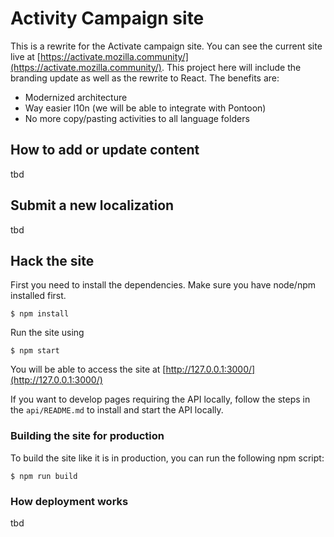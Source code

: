 # Activity Campaign site

This is a rewrite for the Activate campaign site. You can see the current site live at [https://activate.mozilla.community/](https://activate.mozilla.community/). This project here will include the branding update as well as the rewrite to React. The benefits are:

* Modernized architecture
* Way easier l10n (we will be able to integrate with Pontoon)
* No more copy/pasting activities to all language folders

## How to add or update content

tbd

## Submit a new localization

tbd

## Hack the site

First you need to install the dependencies. Make sure you have node/npm installed first.

```
$ npm install
```

Run the site using

```
$ npm start
```

You will be able to access the site at [http://127.0.0.1:3000/](http://127.0.0.1:3000/)

If you want to develop pages requiring the API locally, follow the steps in the ```api/README.md``` to install and start the API locally.

### Building the site for production

To build the site like it is in production, you can run the following npm script:

```
$ npm run build
```

### How deployment works

tbd